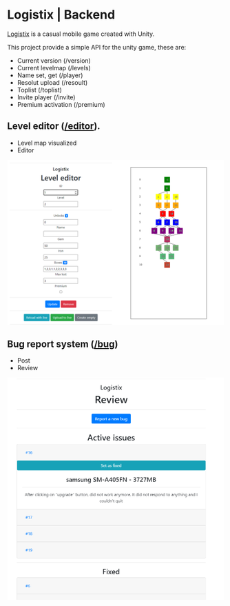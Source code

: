 # Logistix | Backend

[Logistix](https://play.google.com/store/apps/details?id=com.donix.logistix) is a casual mobile game created with Unity. 

This project provide a simple API for the unity game, these are:
- Current version  (/version)
- Current levelmap (/levels)
- Name set, get (/player)
- Resolut upload (/resoult)
- Toplist (/toplist)
- Invite player (/invite)
- Premium activation (/premium)

## Level editor ([/editor](https://logistix-api.herokuapp.com/editor)).
- Level map visualized
- Editor

![Editor preview](https://raw.githubusercontent.com/imdonix/logistix/master/doc/editor_preview.png)

## Bug report system ([/bug](https://logistix-api.herokuapp.com/bug))
- Post
- Review

![Bug preview](https://github.com/imdonix/logistix/raw/master/doc/bug_preview.png)

